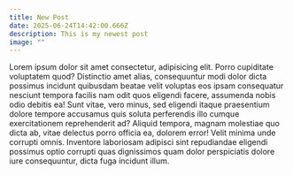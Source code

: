 ```yaml
---
title: New Post
date: 2025-06-24T14:42:00.666Z
description: This is my newest post
image: ""
---
```

Lorem ipsum dolor sit amet consectetur, adipisicing elit. Porro cupiditate voluptatem quod? Distinctio amet alias, consequuntur modi dolor dicta possimus incidunt quibusdam beatae velit voluptas eos ipsam consequatur nesciunt tempora facilis nam odit quos eligendi facere, assumenda nobis odio debitis ea! Sunt vitae, vero minus, sed eligendi itaque praesentium dolore tempore accusamus quis soluta perferendis illo cumque exercitationem reprehenderit ad? Aliquid tempora, magnam molestiae quo dicta ab, vitae delectus porro officia ea, dolorem error! Velit minima unde corrupti omnis. Inventore laboriosam adipisci sint repudiandae eligendi possimus optio corrupti quas dignissimos quam dolor perspiciatis dolore iure consequuntur, dicta fuga incidunt illum.

![]()